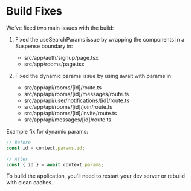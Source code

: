 # Build Fixes

We've fixed two main issues with the build:

1. Fixed the useSearchParams issue by wrapping the components in a Suspense boundary in:
   - src/app/auth/signup/page.tsx
   - src/app/rooms/page.tsx

2. Fixed the dynamic params issue by using await with params in:
   - src/app/api/rooms/[id]/route.ts
   - src/app/api/rooms/[id]/messages/route.ts
   - src/app/api/user/notifications/[id]/route.ts
   - src/app/api/rooms/[id]/join/route.ts
   - src/app/api/rooms/[id]/invite/route.ts
   - src/app/api/messages/[id]/route.ts

Example fix for dynamic params:
```typescript
// Before
const id = context.params.id;

// After
const { id } = await context.params;
```

To build the application, you'll need to restart your dev server or rebuild with clean caches. 